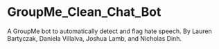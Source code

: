 # GroupMe_Clean_Chat_Bot
A GroupMe bot to automatically detect and flag hate speech. By Lauren Bartyczak, Daniela Villalva, Joshua Lamb, and Nicholas Dinh.
